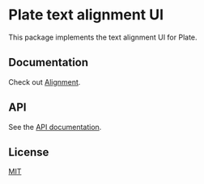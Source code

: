 # Plate text alignment UI

This package implements the text alignment UI for Plate.

## Documentation

Check out [Alignment](https://plate.udecode.io/docs/plugins/alignment).

## API

See the [API documentation](https://plate-api.udecode.io/globals.html). 

## License

[MIT](../../../../LICENSE)
